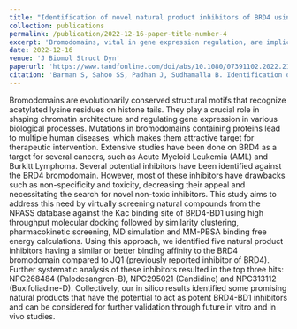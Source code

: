 ```yaml
---
title: "Identification of novel natural product inhibitors of BRD4 using high throughput virtual screening and MD simulation"
collection: publications
permalink: /publication/2022-12-16-paper-title-number-4
excerpt: 'Bromodomains, vital in gene expression regulation, are implicated in various diseases, making them targets for therapeutic intervention. BRD4, a well-studied bromodomain in cancers like AML and Burkitt Lymphoma, has attracted attention for inhibitor development. However, existing inhibitors often lack specificity and safety. Our study screened natural compounds from the NPASS database against BRD4-BD1 using computational methods. Five inhibitors with comparable or superior binding affinity compared to JQ1 were identified, including NPC268484 (Palodesangren-B), NPC295021 (Candidine), and NPC313112 (Buxifoliadine-D). These findings offer potential candidates for further validation in future experimental studies.'
date: 2022-12-16
venue: 'J Biomol Struct Dyn'
paperurl: 'https://www.tandfonline.com/doi/abs/10.1080/07391102.2022.2155346'
citation: 'Barman S, Sahoo SS, Padhan J, Sudhamalla B. Identification of novel natural product inhibitors of BRD4 using high throughput virtual screening and MD simulation. J Biomol Struct Dyn. 2022 Dec 16:1-13.'
---
```


Bromodomains are evolutionarily conserved structural motifs that recognize acetylated lysine residues on histone tails. They play a crucial role in shaping chromatin architecture and regulating gene expression in various biological processes. Mutations in bromodomains containing proteins lead to multiple human diseases, which makes them attractive target for therapeutic intervention. Extensive studies have been done on BRD4 as a target for several cancers, such as Acute Myeloid Leukemia (AML) and Burkitt Lymphoma. Several potential inhibitors have been identified against the BRD4 bromodomain. However, most of these inhibitors have drawbacks such as non-specificity and toxicity, decreasing their appeal and necessitating the search for novel non-toxic inhibitors. This study aims to address this need by virtually screening natural compounds from the NPASS database against the Kac binding site of BRD4-BD1 using high throughput molecular docking followed by similarity clustering, pharmacokinetic screening, MD simulation and MM-PBSA binding free energy calculations. Using this approach, we identified five natural product inhibitors having a similar or better binding affinity to the BRD4 bromodomain compared to JQ1 (previously reported inhibitor of BRD4). Further systematic analysis of these inhibitors resulted in the top three hits: NPC268484 (Palodesangren-B), NPC295021 (Candidine) and NPC313112 (Buxifoliadine-D). Collectively, our in silico results identified some promising natural products that have the potential to act as potent BRD4-BD1 inhibitors and can be considered for further validation through future in vitro and in vivo studies.
